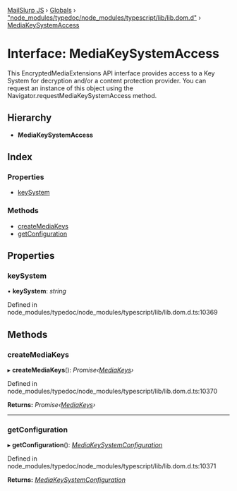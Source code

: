 [MailSlurp JS](../README.md) › [Globals](../globals.md) › ["node_modules/typedoc/node_modules/typescript/lib/lib.dom.d"](../modules/_node_modules_typedoc_node_modules_typescript_lib_lib_dom_d_.md) › [MediaKeySystemAccess](_node_modules_typedoc_node_modules_typescript_lib_lib_dom_d_.mediakeysystemaccess.md)

# Interface: MediaKeySystemAccess

This EncryptedMediaExtensions API interface provides access to a Key System for decryption and/or a content protection provider. You can request an instance of this object using the Navigator.requestMediaKeySystemAccess method.

## Hierarchy

* **MediaKeySystemAccess**

## Index

### Properties

* [keySystem](_node_modules_typedoc_node_modules_typescript_lib_lib_dom_d_.mediakeysystemaccess.md#keysystem)

### Methods

* [createMediaKeys](_node_modules_typedoc_node_modules_typescript_lib_lib_dom_d_.mediakeysystemaccess.md#createmediakeys)
* [getConfiguration](_node_modules_typedoc_node_modules_typescript_lib_lib_dom_d_.mediakeysystemaccess.md#getconfiguration)

## Properties

###  keySystem

• **keySystem**: *string*

Defined in node_modules/typedoc/node_modules/typescript/lib/lib.dom.d.ts:10369

## Methods

###  createMediaKeys

▸ **createMediaKeys**(): *Promise‹[MediaKeys](_node_modules_typedoc_node_modules_typescript_lib_lib_dom_d_.mediakeys.md)›*

Defined in node_modules/typedoc/node_modules/typescript/lib/lib.dom.d.ts:10370

**Returns:** *Promise‹[MediaKeys](_node_modules_typedoc_node_modules_typescript_lib_lib_dom_d_.mediakeys.md)›*

___

###  getConfiguration

▸ **getConfiguration**(): *[MediaKeySystemConfiguration](_node_modules_typedoc_node_modules_typescript_lib_lib_dom_d_.mediakeysystemconfiguration.md)*

Defined in node_modules/typedoc/node_modules/typescript/lib/lib.dom.d.ts:10371

**Returns:** *[MediaKeySystemConfiguration](_node_modules_typedoc_node_modules_typescript_lib_lib_dom_d_.mediakeysystemconfiguration.md)*
